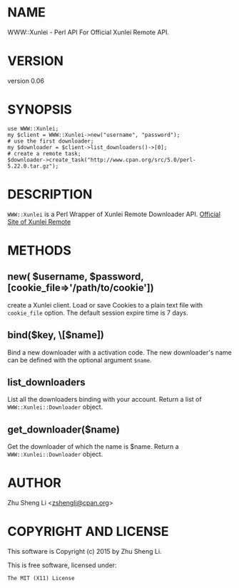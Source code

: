 # NAME

WWW::Xunlei - Perl API For Official Xunlei Remote API.

# VERSION

version 0.06

# SYNOPSIS

    use WWW::Xunlei;
    my $client = WWW::Xunlei->new("username", "password");
    # use the first downloader;
    my $downloader = $client->list_downloaders()->[0];
    # create a remote task;
    $downloader->create_task("http://www.cpan.org/src/5.0/perl-5.22.0.tar.gz");

# DESCRIPTION

`WWW::Xunlei` is a Perl Wrapper of Xunlei Remote Downloader API.
[Official Site of Xunlei Remote](http://yuancheng.xunlei.com)

# METHODS

## new( $username, $password, \[cookie\_file=>'/path/to/cookie'\])

create a Xunlei client. Load or save Cookies to a plain text file with 
`cookie_file` option. The default session expire time is 7 days.

## bind($key, \[$name\])

Bind a new downloader with a activation code. The new downloader's name can
 be defined with the optional argument `$name`.

## list\_downloaders

List all the downloaders binding with your account. Return a list of
`WWW::Xunlei::Downloader` object.

## get\_downloader($name)

Get the downloader of which the name is $name. 
Return a `WWW::Xunlei::Downloader` object.

# AUTHOR

Zhu Sheng Li &lt;zshengli@cpan.org>

# COPYRIGHT AND LICENSE

This software is Copyright (c) 2015 by Zhu Sheng Li.

This is free software, licensed under:

    The MIT (X11) License
